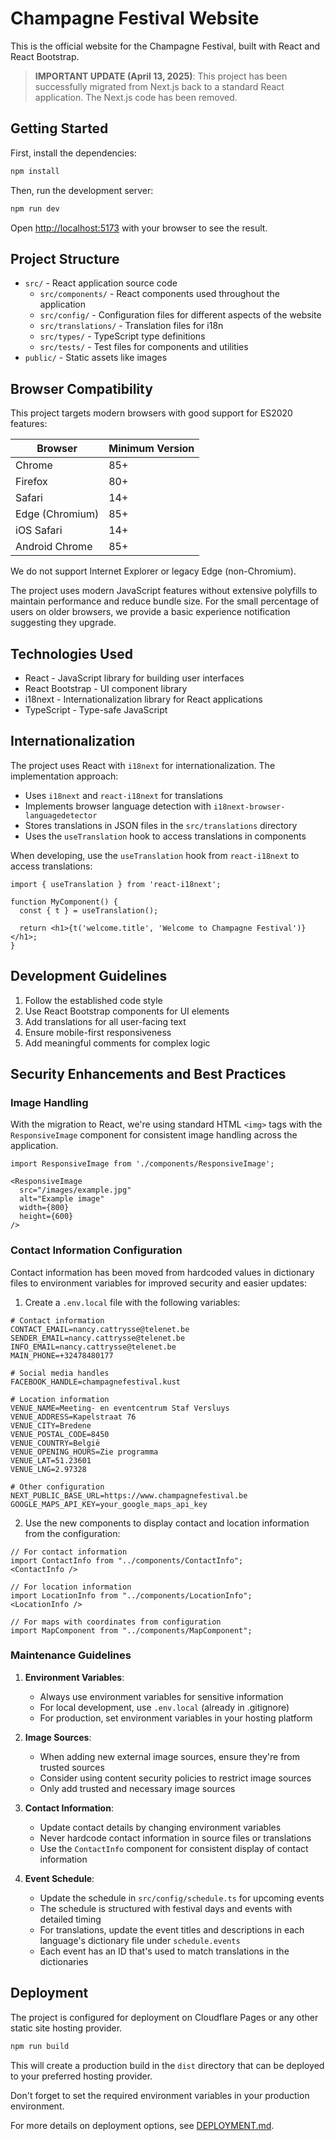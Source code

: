 # Champagne Festival Website

This is the official website for the Champagne Festival, built with React and React Bootstrap.

> **IMPORTANT UPDATE (April 13, 2025)**: This project has been successfully migrated from Next.js back to a standard React application. The Next.js code has been removed.

## Getting Started

First, install the dependencies:

```bash
npm install
```

Then, run the development server:

```bash
npm run dev
```

Open [http://localhost:5173](http://localhost:5173) with your browser to see the result.

## Project Structure

- `src/` - React application source code
  - `src/components/` - React components used throughout the application
  - `src/config/` - Configuration files for different aspects of the website
  - `src/translations/` - Translation files for i18n
  - `src/types/` - TypeScript type definitions
  - `src/tests/` - Test files for components and utilities
- `public/` - Static assets like images

## Browser Compatibility

This project targets modern browsers with good support for ES2020 features:

| Browser             | Minimum Version |
|---------------------|-----------------|
| Chrome              | 85+             |
| Firefox             | 80+             |
| Safari              | 14+             |
| Edge (Chromium)     | 85+             |
| iOS Safari          | 14+             |
| Android Chrome      | 85+             |

We do not support Internet Explorer or legacy Edge (non-Chromium).

The project uses modern JavaScript features without extensive polyfills to maintain performance and reduce bundle size. For the small percentage of users on older browsers, we provide a basic experience notification suggesting they upgrade.

## Technologies Used

- React - JavaScript library for building user interfaces
- React Bootstrap - UI component library
- i18next - Internationalization library for React applications
- TypeScript - Type-safe JavaScript

## Internationalization

The project uses React with `i18next` for internationalization. The implementation approach:

- Uses `i18next` and `react-i18next` for translations
- Implements browser language detection with `i18next-browser-languagedetector`
- Stores translations in JSON files in the `src/translations` directory
- Uses the `useTranslation` hook to access translations in components

When developing, use the `useTranslation` hook from `react-i18next` to access translations:

```tsx
import { useTranslation } from 'react-i18next';

function MyComponent() {
  const { t } = useTranslation();
  
  return <h1>{t('welcome.title', 'Welcome to Champagne Festival')}</h1>;
}
```

## Development Guidelines

1. Follow the established code style
2. Use React Bootstrap components for UI elements
3. Add translations for all user-facing text
4. Ensure mobile-first responsiveness
5. Add meaningful comments for complex logic

## Security Enhancements and Best Practices

### Image Handling

With the migration to React, we're using standard HTML `<img>` tags with the `ResponsiveImage` component for consistent image handling across the application.

```tsx
import ResponsiveImage from './components/ResponsiveImage';

<ResponsiveImage 
  src="/images/example.jpg" 
  alt="Example image" 
  width={800} 
  height={600} 
/>
```

### Contact Information Configuration

Contact information has been moved from hardcoded values in dictionary files to environment variables for improved security and easier updates:

1. Create a `.env.local` file with the following variables:
```
# Contact information
CONTACT_EMAIL=nancy.cattrysse@telenet.be
SENDER_EMAIL=nancy.cattrysse@telenet.be
INFO_EMAIL=nancy.cattrysse@telenet.be
MAIN_PHONE=+32478480177

# Social media handles
FACEBOOK_HANDLE=champagnefestival.kust

# Location information
VENUE_NAME=Meeting- en eventcentrum Staf Versluys
VENUE_ADDRESS=Kapelstraat 76
VENUE_CITY=Bredene
VENUE_POSTAL_CODE=8450
VENUE_COUNTRY=België
VENUE_OPENING_HOURS=Zie programma
VENUE_LAT=51.23601
VENUE_LNG=2.97328

# Other configuration
NEXT_PUBLIC_BASE_URL=https://www.champagnefestival.be
GOOGLE_MAPS_API_KEY=your_google_maps_api_key
```

2. Use the new components to display contact and location information from the configuration:
```tsx
// For contact information
import ContactInfo from "../components/ContactInfo";
<ContactInfo />

// For location information
import LocationInfo from "../components/LocationInfo";
<LocationInfo />

// For maps with coordinates from configuration
import MapComponent from "../components/MapComponent";
```

### Maintenance Guidelines

1. **Environment Variables**: 
   - Always use environment variables for sensitive information
   - For local development, use `.env.local` (already in .gitignore)
   - For production, set environment variables in your hosting platform

2. **Image Sources**:
   - When adding new external image sources, ensure they're from trusted sources
   - Consider using content security policies to restrict image sources
   - Only add trusted and necessary image sources

3. **Contact Information**:
   - Update contact details by changing environment variables
   - Never hardcode contact information in source files or translations
   - Use the `ContactInfo` component for consistent display of contact information
   
4. **Event Schedule**:
   - Update the schedule in `src/config/schedule.ts` for upcoming events
   - The schedule is structured with festival days and events with detailed timing
   - For translations, update the event titles and descriptions in each language's dictionary file under `schedule.events`
   - Each event has an ID that's used to match translations in the dictionaries
## Deployment

The project is configured for deployment on Cloudflare Pages or any other static site hosting provider.

```bash
npm run build
```

This will create a production build in the `dist` directory that can be deployed to your preferred hosting provider.

Don't forget to set the required environment variables in your production environment.

For more details on deployment options, see [DEPLOYMENT.md](./DEPLOYMENT.md).
